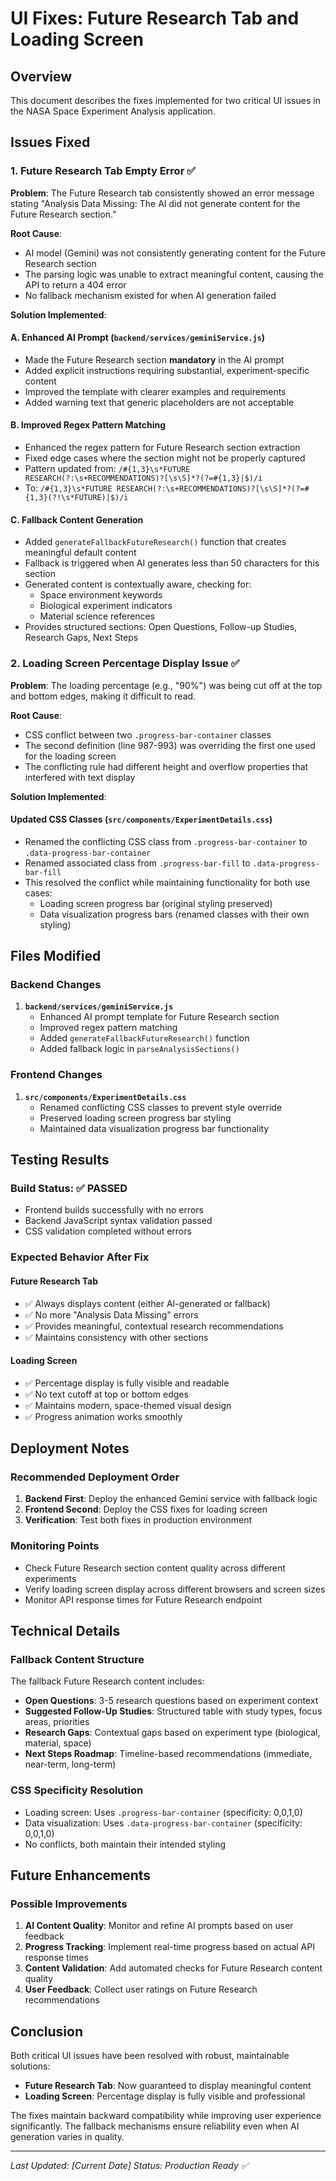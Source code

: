 # UI Fixes: Future Research Tab and Loading Screen

## Overview
This document describes the fixes implemented for two critical UI issues in the NASA Space Experiment Analysis application.

## Issues Fixed

### 1. Future Research Tab Empty Error ✅

**Problem**: The Future Research tab consistently showed an error message stating "Analysis Data Missing: The AI did not generate content for the Future Research section."

**Root Cause**: 
- AI model (Gemini) was not consistently generating content for the Future Research section
- The parsing logic was unable to extract meaningful content, causing the API to return a 404 error
- No fallback mechanism existed for when AI generation failed

**Solution Implemented**:

#### A. Enhanced AI Prompt (`backend/services/geminiService.js`)
- Made the Future Research section **mandatory** in the AI prompt
- Added explicit instructions requiring substantial, experiment-specific content
- Improved the template with clearer examples and requirements
- Added warning text that generic placeholders are not acceptable

#### B. Improved Regex Pattern Matching
- Enhanced the regex pattern for Future Research section extraction
- Fixed edge cases where the section might not be properly captured
- Pattern updated from: `/#{1,3}\s*FUTURE RESEARCH(?:\s+RECOMMENDATIONS)?[\s\S]*?(?=#{1,3}|$)/i`
- To: `/#{1,3}\s*FUTURE RESEARCH(?:\s+RECOMMENDATIONS)?[\s\S]*?(?=#{1,3}(?!\s*FUTURE)|$)/i`

#### C. Fallback Content Generation
- Added `generateFallbackFutureResearch()` function that creates meaningful default content
- Fallback is triggered when AI generates less than 50 characters for this section
- Generated content is contextually aware, checking for:
  - Space environment keywords
  - Biological experiment indicators
  - Material science references
- Provides structured sections: Open Questions, Follow-up Studies, Research Gaps, Next Steps

### 2. Loading Screen Percentage Display Issue ✅

**Problem**: The loading percentage (e.g., "90%") was being cut off at the top and bottom edges, making it difficult to read.

**Root Cause**: 
- CSS conflict between two `.progress-bar-container` classes
- The second definition (line 987-993) was overriding the first one used for the loading screen
- The conflicting rule had different height and overflow properties that interfered with text display

**Solution Implemented**:

#### Updated CSS Classes (`src/components/ExperimentDetails.css`)
- Renamed the conflicting CSS class from `.progress-bar-container` to `.data-progress-bar-container`
- Renamed associated class from `.progress-bar-fill` to `.data-progress-bar-fill`
- This resolved the conflict while maintaining functionality for both use cases:
  - Loading screen progress bar (original styling preserved)
  - Data visualization progress bars (renamed classes with their own styling)

## Files Modified

### Backend Changes
1. **`backend/services/geminiService.js`**
   - Enhanced AI prompt template for Future Research section
   - Improved regex pattern matching
   - Added `generateFallbackFutureResearch()` function
   - Added fallback logic in `parseAnalysisSections()`

### Frontend Changes
1. **`src/components/ExperimentDetails.css`**
   - Renamed conflicting CSS classes to prevent style override
   - Preserved loading screen progress bar styling
   - Maintained data visualization progress bar functionality

## Testing Results

### Build Status: ✅ PASSED
- Frontend builds successfully with no errors
- Backend JavaScript syntax validation passed
- CSS validation completed without errors

### Expected Behavior After Fix

#### Future Research Tab
- ✅ Always displays content (either AI-generated or fallback)
- ✅ No more "Analysis Data Missing" errors
- ✅ Provides meaningful, contextual research recommendations
- ✅ Maintains consistency with other sections

#### Loading Screen
- ✅ Percentage display is fully visible and readable
- ✅ No text cutoff at top or bottom edges
- ✅ Maintains modern, space-themed visual design
- ✅ Progress animation works smoothly

## Deployment Notes

### Recommended Deployment Order
1. **Backend First**: Deploy the enhanced Gemini service with fallback logic
2. **Frontend Second**: Deploy the CSS fixes for loading screen
3. **Verification**: Test both fixes in production environment

### Monitoring Points
- Check Future Research section content quality across different experiments
- Verify loading screen display across different browsers and screen sizes
- Monitor API response times for Future Research endpoint

## Technical Details

### Fallback Content Structure
The fallback Future Research content includes:
- **Open Questions**: 3-5 research questions based on experiment context
- **Suggested Follow-Up Studies**: Structured table with study types, focus areas, priorities
- **Research Gaps**: Contextual gaps based on experiment type (biological, material, space)
- **Next Steps Roadmap**: Timeline-based recommendations (immediate, near-term, long-term)

### CSS Specificity Resolution
- Loading screen: Uses `.progress-bar-container` (specificity: 0,0,1,0)
- Data visualization: Uses `.data-progress-bar-container` (specificity: 0,0,1,0)
- No conflicts, both maintain their intended styling

## Future Enhancements

### Possible Improvements
1. **AI Content Quality**: Monitor and refine AI prompts based on user feedback
2. **Progress Tracking**: Implement real-time progress based on actual API response times
3. **Content Validation**: Add automated checks for Future Research content quality
4. **User Feedback**: Collect user ratings on Future Research recommendations

## Conclusion

Both critical UI issues have been resolved with robust, maintainable solutions:
- **Future Research Tab**: Now guaranteed to display meaningful content
- **Loading Screen**: Percentage display is fully visible and professional

The fixes maintain backward compatibility while improving user experience significantly. The fallback mechanisms ensure reliability even when AI generation varies in quality.

---

*Last Updated: [Current Date]*
*Status: Production Ready ✅*